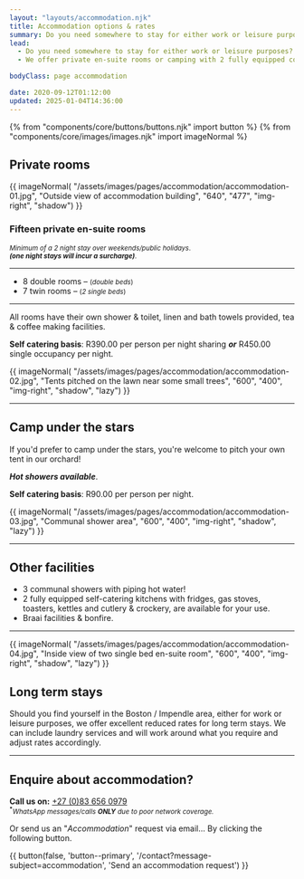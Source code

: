 ```yaml
---
layout: "layouts/accommodation.njk"
title: Accommodation options & rates
summary: Do you need somewhere to stay for either work or leisure purposes? We offer private en-suite rooms or camping with 2 fully equipped communal self catering kitchens.
lead:
  - Do you need somewhere to stay for either work or leisure purposes?
  - We offer private en-suite rooms or camping with 2 fully equipped communal self catering kitchens.

bodyClass: page accommodation

date: 2020-09-12T01:12:00
updated: 2025-01-04T14:36:00
---
```


{% from "components/core/buttons/buttons.njk" import button %}
{% from "components/core/images/images.njk" import imageNormal %}

## Private rooms

{{ imageNormal(
  "/assets/images/pages/accommodation/accommodation-01.jpg",
  "Outside view of accommodation building",
  "640",
  "477",
  "img-right",
  "shadow")
}}

### Fifteen private en-suite rooms

<small>*Minimum of a 2 night stay over weekends/public holidays*.</small>  
<small>***(one night stays will incur a surcharge)***.</small>

---

* 8 double rooms &ndash; <small>(*double beds*)</small>
* 7 twin rooms &ndash; <small>(*2 single beds*)</small>

---

All rooms have their own shower & toilet, linen and bath towels provided, tea & coffee making facilities.

<div class="[ call-out ] [ flow ]">

**Self catering basis**: R390.00 per person per night sharing ***or*** R450.00 single occupancy per night.

</div>

{{ imageNormal(
  "/assets/images/pages/accommodation/accommodation-02.jpg",
  "Tents pitched on the lawn near some small trees",
  "600",
  "400",
  "img-right",
  "shadow",
  "lazy")
}}

---

## Camp under the stars

If you'd prefer to camp under the stars, you're welcome to pitch your own tent in our orchard!

***Hot showers available***.

<div class="[ call-out ] [ flow ]">

**Self catering basis**: R90.00 per person per night.

</div>

{{ imageNormal(
  "/assets/images/pages/accommodation/accommodation-03.jpg",
  "Communal shower area",
  "600",
  "400",
  "img-right",
  "shadow",
  "lazy")
}}

---

## Other facilities

* 3 communal showers with piping hot water!
* 2 fully equipped self-catering kitchens with fridges, gas stoves, toasters, kettles and cutlery & crockery, are available for your use.
* Braai facilities & bonfire.

---

{{ imageNormal(
  "/assets/images/pages/accommodation/accommodation-04.jpg",
  "Inside view of two single bed en-suite room",
  "600",
  "400",
  "img-right",
  "shadow",
  "lazy")
}}

## Long term stays

Should you find yourself in the Boston / Impendle area, either for work or leisure purposes, we offer excellent reduced rates for long term stays. We can include laundry services and will work around what you require and adjust rates accordingly.

---

<div class="[ call-out ] [ flow ]">

## Enquire about accommodation?

**Call us on:** <a href="tel:27-83-6560979" rel="nofollow">+27 (0)83 656 0979</a>  
<small><sup><b>*</b></sup>*WhatsApp messages/calls **ONLY** due to poor network coverage.*</small>

Or send us an "*Accommodation*" request via email... <span class="visually-hidden">By clicking the following button.</span>

{{ button(false, 'button--primary', '/contact?message-subject=accommodation', 'Send an accommodation request') }}

</div>
